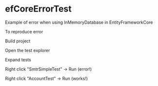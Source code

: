# efCoreErrorTest
Example of error when using InMemoryDatabase in EntityFrameworkCore

To reproduce error

Build project

Open the test explorer

Expand tests

Right click "SmtrSimpleTest" -> Run (error!)

Right click "AccountTest" -> Run (works!)
